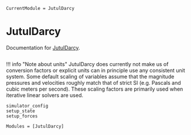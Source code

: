 ```@meta
CurrentModule = JutulDarcy
```

# JutulDarcy

Documentation for [JutulDarcy](https://github.com/sintefmath/JutulDarcy.jl).

```@index
```
!!! info "Note about units"
    JutulDarcy does currently not make us of conversion factors or explicit
    units can in principle use any consistent unit system. Some default scaling
    of variables assume that the magnitude pressures and velocities roughly
    match that of strict SI (e.g. Pascals and cubic meters per second). These
    scaling factors are primarily used when iterative linear solvers are used.

```@docs
simulator_config
setup_state
setup_forces
```

```@autodocs
Modules = [JutulDarcy]
```
